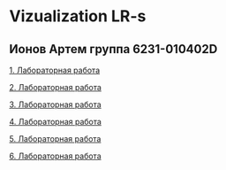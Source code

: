# Vizualization LR-s

## Ионов Артем группа 6231-010402D

[1. Лабораторная работа]()

[2. Лабораторная работа]()

[3. Лабораторная работа]()

[4. Лабораторная работа]()

[5. Лабораторная работа]()

[6. Лабораторная работа]()
